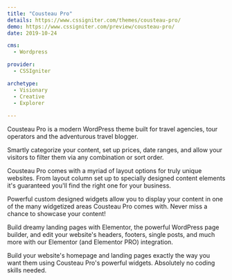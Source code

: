 ```yaml
---
title: "Cousteau Pro"
details: https://www.cssigniter.com/themes/cousteau-pro/
demo: https://www.cssigniter.com/preview/cousteau-pro/
date: 2019-10-24

cms: 
  - Wordpress

provider: 
  - CSSIgniter

archetype:
  - Visionary
  - Creative
  - Explorer
  
---
```


Cousteau Pro is a modern WordPress theme built for travel agencies, tour operators and the adventurous travel blogger.

Smartly categorize your content, set up prices, date ranges, and allow your visitors to filter them via any combination or sort order.

Cousteau Pro comes with a myriad of layout options for truly unique websites. From layout column set up to specially designed content elements it's guaranteed you'll find the right one for your business.

Powerful custom designed widgets allow you to display your content in one of the many widgetized areas Cousteau Pro comes with. Never miss a chance to showcase your content!

Build dreamy landing pages with Elementor, the powerful WordPress page builder, and edit your website's headers, footers, single posts, and much more with our Elementor (and Elementor PRO) integration.

Build your website's homepage and landing pages exactly the way you want them using Cousteau Pro's powerful widgets. Absolutely no coding skills needed.